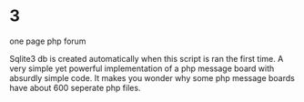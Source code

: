 # 3
one page php forum 

Sqlite3 db is created automatically when this script is ran the first time. A very simple yet powerful implementation of a php message board
with absurdly simple code. It makes you wonder why some php message boards have about 600 seperate php files.
